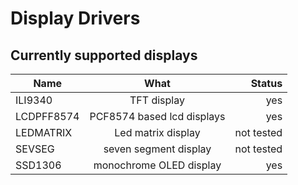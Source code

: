  
Display Drivers
===============

Currently supported displays
---------------------------

|  Name    |    What       |Status |
|----------|:-------------:|------:|
| ILI9340  |  TFT display   |  yes  |
| LCDPFF8574   |   PCF8574 based lcd displays    |  yes  |
| LEDMATRIX | Led matrix display | not tested |
| SEVSEG | seven segment display | not tested | 
| SSD1306 | monochrome OLED display | yes | 
